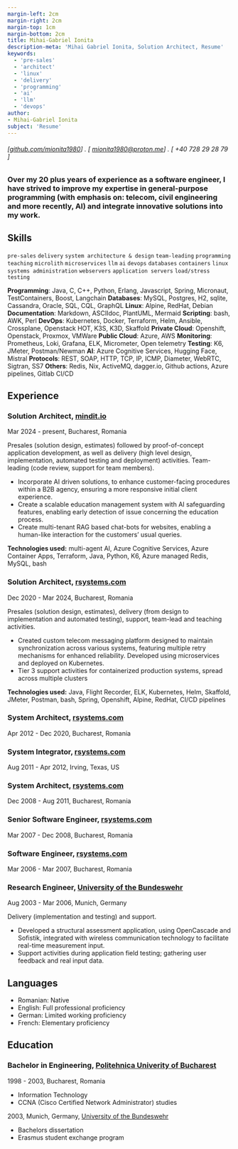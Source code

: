 ```yaml
---
margin-left: 2cm
margin-right: 2cm
margin-top: 1cm
margin-bottom: 2cm
title: Mihai-Gabriel Ionita
description-meta: 'Mihai Gabriel Ionita, Solution Architect, Resume'
keywords:
  - 'pre-sales'
  - 'architect'
  - 'linux'
  - 'delivery'
  - 'programming'
  - 'ai'
  - 'llm'
  - 'devops'
author:
- Mihai-Gabriel Ionita
subject: 'Resume'
---
```


###### [[github.com/mionita1980](https://github.com/mionita1980)] . [ mionita1980@proton.me] . [ +40 728 29 28 79 ]

### Over my 20 plus years of experience as a software engineer, I have strived to improve my expertise in general-purpose programming (with emphasis on: telecom, civil engineering and more recently, AI) and integrate innovative solutions into my work.

## Skills

```pre-sales```
```delivery```
```system architecture & design```
```team-leading```
```programming```
```teaching```
```microlith```
```microservices```
```llm```
```ai```
```devops```
```databases```
```containers```
```linux systems administration```
```webservers```
```application servers```
```load/stress testing```

**Programming**: Java, C, C++, Python, Erlang, Javascript, Spring, Micronaut, TestContainers, Boost, Langchain
**Databases**: MySQL, Postgres, H2, sqlite, Cassandra, Oracle, SQL, CQL, GraphQL
**Linux**: Alpine, RedHat, Debian
**Documentation**: Markdown, ASCIIdoc, PlantUML, Mermaid
**Scripting**: bash, AWK, Perl
**DevOps**: Kubernetes, Docker, Terraform, Helm, Ansible, Crossplane, Openstack HOT, K3S, K3D, Skaffold
**Private Cloud**: Openshift, Openstack, Proxmox, VMWare
**Public Cloud**: Azure, AWS
**Monitoring**: Prometheus, Loki, Grafana, ELK, Micrometer, Open telemetry
**Testing**: K6, JMeter, Postman/Newman
**AI**: Azure Cognitive Services, Hugging Face, Mistral
**Protocols**: REST, SOAP, HTTP, TCP, IP, ICMP, Diameter, WebRTC, Sigtran, SS7
**Others**: Redis, Nix, ActiveMQ, dagger.io, Github actions, Azure pipelines, Gitlab CI/CD

## Experience

### Solution Architect, [mindit.io](https://mindit.io)

Mar 2024 - present, Bucharest, Romania

Presales (solution design, estimates) followed by proof-of-concept application development, as well as delivery (high level design, implementation, automated testing and deployment) activities.
Team-leading (code review, support for team members).

- Incorporate AI driven solutions, to enhance customer-facing procedures within a B2B agency, ensuring a more responsive initial client experience.
- Create a scalable education management system with AI safeguarding features, enabling early detection of issue concerning the education process.
- Create multi-tenant RAG based chat-bots for websites, enabling a human-like interaction for the customers’ usual queries.

**Technologies used:** multi-agent AI, Azure Cognitive Services, Azure Container Apps, Terraform, Java, Python, K6, Azure managed Redis, MySQL, bash

### Solution Architect, [rsystems.com](https://rsystems.com)

Dec 2020 - Mar 2024, Bucharest, Romania

Presales (solution design, estimates), delivery (from design to implementation and automated testing), support, team-lead and teaching activities.

- Created custom telecom messaging platform designed to maintain synchronization across various systems, featuring multiple retry mechanisms for enhanced reliability. Developed using microservices and deployed on Kubernetes.
- Tier 3 support activities for containerized production systems, spread across multiple clusters

**Technologies used:** Java, Flight Recorder, ELK, Kubernetes, Helm, Skaffold, JMeter, Postman, bash, Spring, Openshift, Alpine, RedHat, CI/CD pipelines

### System Architect, [rsystems.com](https://rsystems.com)

Apr 2012 - Dec 2020, Bucharest, Romania

### System Integrator, [rsystems.com](https://rsystems.com)

Aug 2011 - Apr 2012, Irving, Texas, US

### System Architect, [rsystems.com](https://rsystems.com)

Dec 2008 - Aug 2011, Bucharest, Romania

### Senior Software Engineer, [rsystems.com](https://rsystems.com)

Mar 2007 - Dec 2008, Bucharest, Romania

### Software Engineer, [rsystems.com](https://rsystems.com)

Mar 2006 - Mar 2007, Bucharest, Romania

### Research Engineer, [University of the Bundeswehr](https://www.unibw.de)

Aug 2003 - Mar 2006, Munich, Germany

Delivery (implementation and testing) and support.

- Developed a structural assessment application, using OpenCascade and Sofistik, integrated with wireless communication technology to facilitate real-time measurement input.
- Support activities during application field testing; gathering user feedback and real input data.

## Languages

- Romanian: Native
- English: Full professional proficiency
- German: Limited working proficiency
- French: Elementary proficiency

## Education

### Bachelor in Engineering, [Politehnica Univerity of Bucharest](https://upb.ro)

1998 - 2003, Bucharest, Romania

- Information Technology
- CCNA (Cisco Certified Network Administrator) studies

2003, Munich, Germany, [University of the Bundeswehr](https://www.unibw.de)

- Bachelors dissertation
- Erasmus student exchange program
